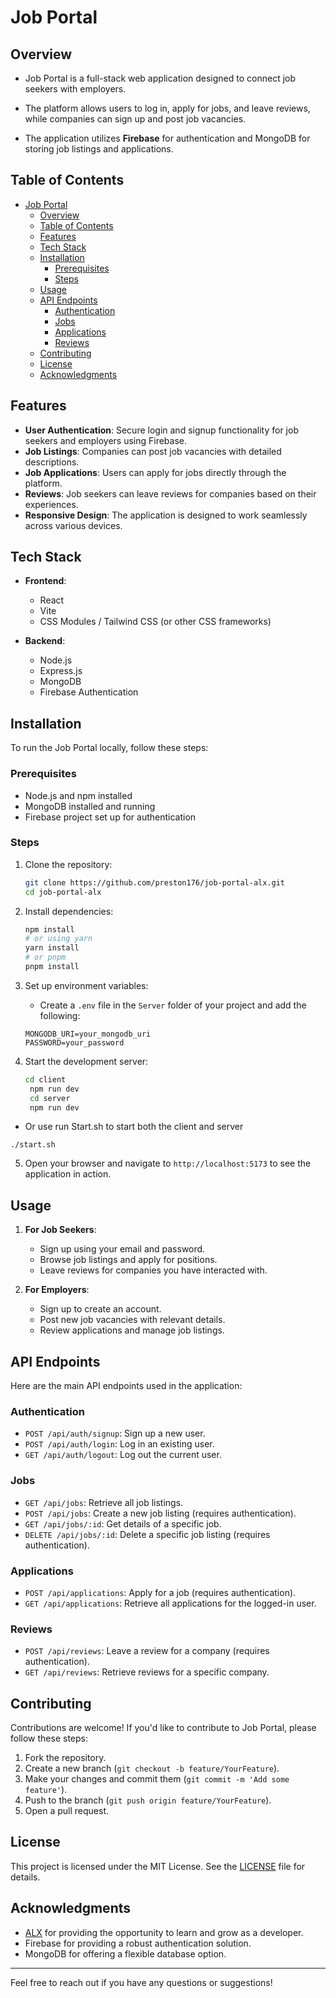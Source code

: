 # Job Portal

## Overview
- Job Portal is a full-stack web application designed to connect job seekers with employers. 

- The platform allows users to log in, apply for jobs, and leave reviews, while companies can sign up and post job vacancies. 
- The application utilizes **Firebase** for authentication and MongoDB for storing job listings and applications.

## Table of Contents
- [Job Portal](#job-portal)
  - [Overview](#overview)
  - [Table of Contents](#table-of-contents)
  - [Features](#features)
  - [Tech Stack](#tech-stack)
  - [Installation](#installation)
    - [Prerequisites](#prerequisites)
    - [Steps](#steps)
  - [Usage](#usage)
  - [API Endpoints](#api-endpoints)
    - [Authentication](#authentication)
    - [Jobs](#jobs)
    - [Applications](#applications)
    - [Reviews](#reviews)
  - [Contributing](#contributing)
  - [License](#license)
  - [Acknowledgments](#acknowledgments)

## Features
- **User Authentication**: Secure login and signup functionality for job seekers and employers using Firebase.
- **Job Listings**: Companies can post job vacancies with detailed descriptions.
- **Job Applications**: Users can apply for jobs directly through the platform.
- **Reviews**: Job seekers can leave reviews for companies based on their experiences.
- **Responsive Design**: The application is designed to work seamlessly across various devices.

## Tech Stack
- **Frontend**: 
  - React
  - Vite
  - CSS Modules / Tailwind CSS (or other CSS frameworks)

- **Backend**:
  - Node.js
  - Express.js
  - MongoDB
  - Firebase Authentication

## Installation

To run the Job Portal locally, follow these steps:

### Prerequisites
- Node.js and npm installed
- MongoDB installed and running
- Firebase project set up for authentication

### Steps
1. Clone the repository:
   ```bash
   git clone https://github.com/preston176/job-portal-alx.git
   cd job-portal-alx
   ```

2. Install dependencies:
   ```bash
   npm install
   # or using yarn
   yarn install
   # or pnpm
   pnpm install
   ```

3. Set up environment variables:
   - Create a `.env` file in the `Server` folder of your project and add the following:
   ```env
   MONGODB_URI=your_mongodb_uri
   PASSWORD=your_password
   ```

4. Start the development server:
   ```bash
   cd client
    npm run dev
    cd server
    npm run dev
   ```
- Or use run Start.sh to start both the client and server
```
./start.sh
```

5. Open your browser and navigate to `http://localhost:5173` to see the application in action.

## Usage
1. **For Job Seekers**: 
   - Sign up using your email and password.
   - Browse job listings and apply for positions.
   - Leave reviews for companies you have interacted with.

2. **For Employers**: 
   - Sign up to create an account.
   - Post new job vacancies with relevant details.
   - Review applications and manage job listings.

## API Endpoints
Here are the main API endpoints used in the application:

### Authentication
- `POST /api/auth/signup`: Sign up a new user.
- `POST /api/auth/login`: Log in an existing user.
- `GET /api/auth/logout`: Log out the current user.

### Jobs
- `GET /api/jobs`: Retrieve all job listings.
- `POST /api/jobs`: Create a new job listing (requires authentication).
- `GET /api/jobs/:id`: Get details of a specific job.
- `DELETE /api/jobs/:id`: Delete a specific job listing (requires authentication).

### Applications
- `POST /api/applications`: Apply for a job (requires authentication).
- `GET /api/applications`: Retrieve all applications for the logged-in user.

### Reviews
- `POST /api/reviews`: Leave a review for a company (requires authentication).
- `GET /api/reviews`: Retrieve reviews for a specific company.

## Contributing
Contributions are welcome! If you'd like to contribute to Job Portal, please follow these steps:
1. Fork the repository.
2. Create a new branch (`git checkout -b feature/YourFeature`).
3. Make your changes and commit them (`git commit -m 'Add some feature'`).
4. Push to the branch (`git push origin feature/YourFeature`).
5. Open a pull request.

## License
This project is licensed under the MIT License. See the [LICENSE](LICENSE) file for details.

## Acknowledgments
- [ALX](https://www.alxafrica.com/) for providing the opportunity to learn and grow as a developer.
- Firebase for providing a robust authentication solution.
- MongoDB for offering a flexible database option.

---

Feel free to reach out if you have any questions or suggestions!
